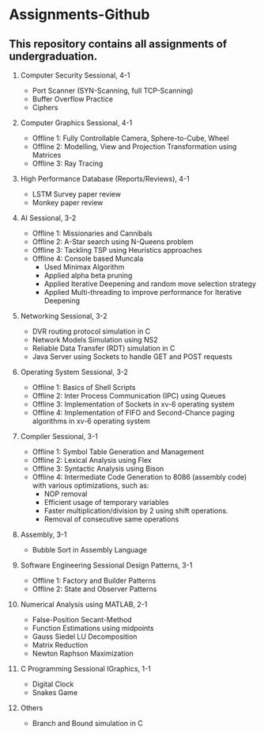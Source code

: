 # Assignments-Github

## This repository contains all assignments of undergraduation.

1. Computer Security Sessional, 4-1
    * Port Scanner (SYN-Scanning, full TCP-Scanning)
    * Buffer Overflow Practice
    * Ciphers

1. Computer Graphics Sessional, 4-1
    * Offline 1: Fully Controllable Camera, Sphere-to-Cube, Wheel
    * Offline 2: Modelling, View and Projection Transformation using Matrices
    * Offline 3: Ray Tracing


1. High Performance Database (Reports/Reviews), 4-1
    * LSTM Survey paper review
    * Monkey paper review


1. AI Sessional, 3-2
    * Offline 1: Missionaries and Cannibals
    * Offline 2: A-Star search using N-Queens problem
    * Offline 3: Tackling TSP using Heuristics approaches
    * Offline 4: Console based Muncala
        - Used Minimax Algorithm
        - Applied alpha beta pruning
        - Applied Iterative Deepening and random move selection strategy
        - Applied Multi-threading to improve performance for Iterative Deepening
  

1. Networking Sessional, 3-2
    * DVR routing protocol simulation in C
    * Network Models Simulation using NS2
    * Reliable Data Transfer (RDT) simulation in C
    * Java Server using Sockets to handle GET and POST requests

1. Operating System Sessional, 3-2
    * Offline 1: Basics of Shell Scripts
    * Offline 2: Inter Process Communication (IPC) using Queues
    * Offline 3: Implementation of Sockets in xv-6 operating system
    * Offline 4: Implementation of FIFO and Second-Chance paging algorithms in xv-6 operating system

1. Compiler Sessional, 3-1
    * Offline 1: Symbol Table Generation and Management
    * Offline 2: Lexical Analysis using Flex
    * Offline 3: Syntactic Analysis using Bison
    * Offline 4: Intermediate Code Generation to 8086 (assembly code) with various optimizations, such as:
        - NOP removal
        - Efficient usage of temporary variables
        - Faster multiplication/division by 2 using shift operations.
        - Removal of consecutive same operations 

1. Assembly, 3-1
    * Bubble Sort in Assembly Language

1. Software Engineering Sessional Design Patterns, 3-1
    * Offline 1: Factory and Builder Patterns
    * Offline 2: State and Observer Patterns

1. Numerical Analysis using MATLAB, 2-1
    * False-Position Secant-Method
    * Function Estimations using midpoints
    * Gauss Siedel LU Decomposition
    * Matrix Reduction
    * Newton Raphson Maximization



1. C Programming Sessional IGraphics, 1-1
    * Digital Clock
    * Snakes Game

1. Others
    * Branch and Bound simulation in C



